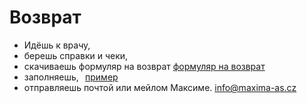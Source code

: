 # Возврат
- Идёшь к врачу, ⠀
- берешь справки и чеки, ⠀
- скачиваешь формуляр на возврат [формуляр на возврат](oznam.pdf)
- заполняешь,⠀[пример](oznam_translate.pdf)
- отправляешь почтой или мейлом Максиме. info@maxima-as.cz⠀